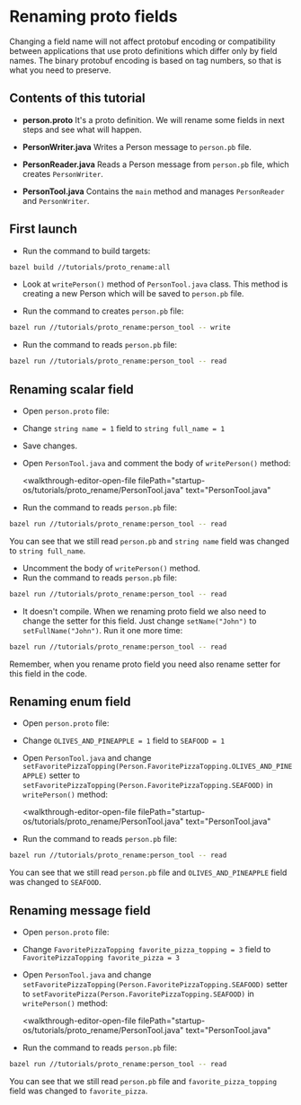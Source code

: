# Renaming proto fields

Changing a field name will not affect protobuf encoding or compatibility between applications that use proto definitions which differ only by field names.
The binary protobuf encoding is based on tag numbers, so that is what you need to preserve.
 
## Contents of this tutorial  
- **person.proto** It's a proto definition. We will rename some fields in next steps and see what will happen.

    <walkthrough-editor-open-file 
	    filePath="startup-os/tutorials/proto_rename/person.proto" 
	    text="person.proto">
    </walkthrough-editor-open-file>

- **PersonWriter.java** Writes a Person message to `person.pb` file.

    <walkthrough-editor-open-file 
	    filePath="startup-os/tutorials/proto_rename/PersonWriter.java" 
	    text="PersonWriter.java">
    </walkthrough-editor-open-file>

- **PersonReader.java** Reads a Person message from `person.pb` file, which creates `PersonWriter`.

    <walkthrough-editor-open-file 
	    filePath="startup-os/tutorials/proto_rename/PersonReader.java" 
	    text="PersonReader.java">
    </walkthrough-editor-open-file>

- **PersonTool.java** Contains the `main` method and manages `PersonReader` and `PersonWriter`.

    <walkthrough-editor-open-file 
	    filePath="startup-os/tutorials/proto_rename/PersonTool.java" 
	    text="PersonTool.java">
    </walkthrough-editor-open-file>

## First launch
- Run the command to build targets:
```bash
bazel build //tutorials/proto_rename:all
```
- Look at `writePerson()` method of `PersonTool.java` class. This method is creating a new Person which will be saved to `person.pb` file.

    <walkthrough-editor-open-file 
	    filePath="startup-os/tutorials/proto_rename/PersonTool.java" 
	    text="PersonTool.java">
    </walkthrough-editor-open-file>
 
- Run the command to creates `person.pb` file:
```bash
bazel run //tutorials/proto_rename:person_tool -- write
```
- Run the command to reads `person.pb` file:
```bash
bazel run //tutorials/proto_rename:person_tool -- read
```

## Renaming scalar field
- Open `person.proto` file:

    <walkthrough-editor-open-file 
	    filePath="startup-os/tutorials/proto_rename/person.proto" 
	    text="person.proto">
    </walkthrough-editor-open-file>

- Change `string name = 1` field to `string full_name = 1`
- Save changes.
- Open `PersonTool.java` and comment the body of `writePerson()` method:

    <walkthrough-editor-open-file 
	    filePath="startup-os/tutorials/proto_rename/PersonTool.java" 
	    text="PersonTool.java"
    </walkthrough-editor-open-file>

- Run the command to reads `person.pb` file:
```bash
bazel run //tutorials/proto_rename:person_tool -- read
```
You can see that we still read `person.pb` and `string name` field was changed to `string full_name`.
- Uncomment the body of `writePerson()` method. 
- Run the command to reads `person.pb` file:
```bash
bazel run //tutorials/proto_rename:person_tool -- read
```
- It doesn't compile. When we renaming proto field we also need to change the setter for this field. 
Just change `setName("John")` to `setFullName("John")`. Run it one more time:
```bash
bazel run //tutorials/proto_rename:person_tool -- read
```
Remember, when you rename proto field you need also rename setter for this field in the code.

## Renaming enum field
- Open `person.proto` file:

    <walkthrough-editor-open-file 
	    filePath="startup-os/tutorials/proto_rename/person.proto" 
	    text="person.proto">
    </walkthrough-editor-open-file>

- Change `OLIVES_AND_PINEAPPLE = 1` field to `SEAFOOD = 1`
- Open `PersonTool.java` and change `setFavoritePizzaTopping(Person.FavoritePizzaTopping.OLIVES_AND_PINEAPPLE)` setter to `setFavoritePizzaTopping(Person.FavoritePizzaTopping.SEAFOOD)` in `writePerson()` method:

    <walkthrough-editor-open-file 
	    filePath="startup-os/tutorials/proto_rename/PersonTool.java" 
	    text="PersonTool.java"
    </walkthrough-editor-open-file>

- Run the command to reads `person.pb` file:
```bash
bazel run //tutorials/proto_rename:person_tool -- read
```
You can see that we still read `person.pb` file and `OLIVES_AND_PINEAPPLE` field was changed to `SEAFOOD`.
 
## Renaming message field
- Open `person.proto` file:

    <walkthrough-editor-open-file 
	    filePath="startup-os/tutorials/proto_rename/person.proto" 
	    text="person.proto">
    </walkthrough-editor-open-file>

- Change `FavoritePizzaTopping favorite_pizza_topping = 3` field to `FavoritePizzaTopping favorite_pizza = 3`
- Open `PersonTool.java` and change `setFavoritePizzaTopping(Person.FavoritePizzaTopping.SEAFOOD)` setter to `setFavoritePizza(Person.FavoritePizzaTopping.SEAFOOD)` in `writePerson()` method:

    <walkthrough-editor-open-file 
	    filePath="startup-os/tutorials/proto_rename/PersonTool.java" 
	    text="PersonTool.java"
    </walkthrough-editor-open-file>

- Run the command to reads `person.pb` file:
```bash
bazel run //tutorials/proto_rename:person_tool -- read
```
You can see that we still read `person.pb` file and `favorite_pizza_topping` field was changed to `favorite_pizza`.